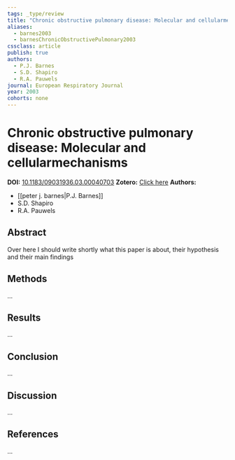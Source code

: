 ```yaml
---
tags: _type/review
title: "Chronic obstructive pulmonary disease: Molecular and cellularmechanisms"
aliases:
  - barnes2003
  - barnesChronicObstructivePulmonary2003
cssclass: article
publish: true
authors:
  - P.J. Barnes
  - S.D. Shapiro
  - R.A. Pauwels
journal: European Respiratory Journal
year: 2003
cohorts: none
---
```

# Chronic obstructive pulmonary disease: Molecular and cellularmechanisms
**DOI:** [10.1183/09031936.03.00040703](https://www.doi.org/10.1183/09031936.03.00040703)
**Zotero:** [Click here](zotero://select/items/@barnesChronicObstructivePulmonary2003)
**Authors:**
  - [[peter j. barnes|P.J. Barnes]]
  - S.D. Shapiro
  - R.A. Pauwels

## Abstract
Over here I should write shortly what this paper is about, their hypothesis and their main findings
> 

## Methods
...

## Results
...

## Conclusion
...

## Discussion
...

## References
...